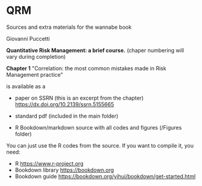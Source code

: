 # QRM
Sources and extra materials for the wannabe book 

Giovanni Puccetti

**Quantitative Risk Management: a brief course.**
(chaper numbering will vary during completion)

**Chapter 1** 
"Correlation: the most common mistakes made in Risk Management practice"

is available as a 

- paper on SSRN (this is an excerpt from the chapter) https://dx.doi.org/10.2139/ssrn.5155665

- standard pdf (included in the main folder)

- R Bookdown/markdown source with all codes and figures (/Figures folder)

You can just use the R codes from the source. If you want to compile it, you need:

- R https://www.r-project.org
- Bookdown library https://bookdown.org
- Bookdown guide https://bookdown.org/yihui/bookdown/get-started.html 
